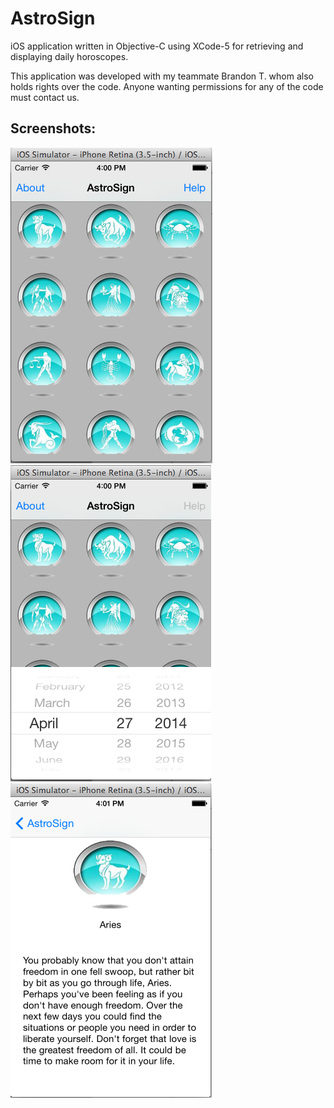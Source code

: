 AstroSign
=========

iOS application written in Objective-C using XCode-5 for retrieving and displaying daily horoscopes.

This application was developed with my teammate Brandon T. whom also holds rights over the code. Anyone wanting permissions for any of the code must contact us.


Screenshots:
------------
![Screenshot1](Screenshots/1.png)
![Screenshot2](Screenshots/2.PNG)
![Screenshot3](Screenshots/3.PNG)
